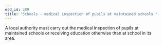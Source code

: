 ```yaml
---
esd_id: 389
title: "Schools - medical inspection of pupils at maintained schools "
---
```


A local authority must carry out the medical inspection of pupils at maintained schools or receiving education otherwise than at school in its area.

